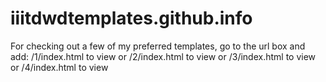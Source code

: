 # iiitdwdtemplates.github.info
For checking out a few of my preferred templates, go to the url box and add:
/1/index.html to view or
/2/index.html to view or
/3/index.html to view or
/4/index.html to view
